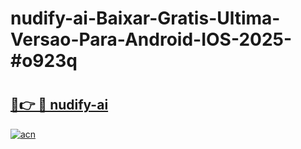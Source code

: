 # nudify-ai-Baixar-Gratis-Ultima-Versao-Para-Android-IOS-2025-#o923q

# <h2><a href="https://ainizakaria.my?title=nudify-ai&ref=22M">🔗👉 🔴 nudify-ai</a></h2>

[![acn](https://github.com/user-attachments/assets/0f9c940e-d8b0-45ae-aac7-cd30a18b3e1c)](https://ainizakaria.my?title=nudify-ai&ref=22M)

